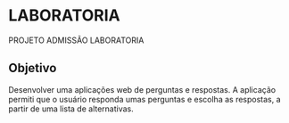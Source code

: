 # LABORATORIA

PROJETO ADMISSÃO LABORATORIA

## Objetivo
Desenvolver uma aplicações web de perguntas e respostas. A aplicação permiti que o usuário responda umas perguntas e escolha as respostas, a partir de uma lista de alternativas.



